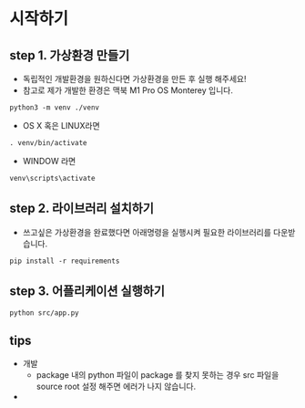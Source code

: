 # 시작하기
## step 1. 가상환경 만들기
  - 독립적인 개발환경을 원하신다면 가상환경을 만든 후 실행 해주세요!
  - 참고로 제가 개발한 환경은 맥북 M1 Pro OS Monterey 입니다.
```shell
python3 -m venv ./venv
```

  - OS X 혹은 LINUX라면

```shell
. venv/bin/activate
```

  - WINDOW 라면

```shell
venv\scripts\activate 
```

## step 2. 라이브러리 설치하기
  - 쓰고싶은 가상환경을 완료했다면 아래명령을 실행시켜 필요한 라이브러리를 다운받습니다.

```shell
pip install -r requirements
```

## step 3. 어플리케이션 실행하기

```shell
python src/app.py
```

## tips
  - 개발
    - package 내의 python 파일이 package 를 찾지 못하는 경우 src 파일을 source root 설정 해주면 에러가 나지 않습니다.
  - 